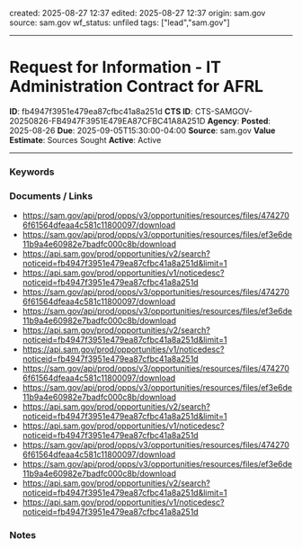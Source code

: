 created: 2025-08-27 12:37
edited: 2025-08-27 12:37
origin: sam.gov
source: sam.gov
wf_status: unfiled
tags: ["lead","sam.gov"]

---

# Request for Information - IT Administration Contract for AFRL

**ID**: fb4947f3951e479ea87cfbc41a8a251d
**CTS ID**: CTS-SAMGOV-20250826-FB4947F3951E479EA87CFBC41A8A251D
**Agency**: 
**Posted**: 2025-08-26
**Due**: 2025-09-05T15:30:00-04:00
**Source**: sam.gov
**Value Estimate**: Sources Sought
**Active**: Active

---

### Keywords


### Documents / Links
- <https://sam.gov/api/prod/opps/v3/opportunities/resources/files/4742706f61564dfeaa4c581c11800097/download>
- <https://sam.gov/api/prod/opps/v3/opportunities/resources/files/ef3e6de11b9a4e60982e7badfc000c8b/download>
- <https://api.sam.gov/prod/opportunities/v2/search?noticeid=fb4947f3951e479ea87cfbc41a8a251d&limit=1>
- <https://api.sam.gov/prod/opportunities/v1/noticedesc?noticeid=fb4947f3951e479ea87cfbc41a8a251d>
- <https://sam.gov/api/prod/opps/v3/opportunities/resources/files/4742706f61564dfeaa4c581c11800097/download>
- <https://sam.gov/api/prod/opps/v3/opportunities/resources/files/ef3e6de11b9a4e60982e7badfc000c8b/download>
- <https://api.sam.gov/prod/opportunities/v2/search?noticeid=fb4947f3951e479ea87cfbc41a8a251d&limit=1>
- <https://api.sam.gov/prod/opportunities/v1/noticedesc?noticeid=fb4947f3951e479ea87cfbc41a8a251d>
- <https://sam.gov/api/prod/opps/v3/opportunities/resources/files/4742706f61564dfeaa4c581c11800097/download>
- <https://sam.gov/api/prod/opps/v3/opportunities/resources/files/ef3e6de11b9a4e60982e7badfc000c8b/download>
- <https://api.sam.gov/prod/opportunities/v2/search?noticeid=fb4947f3951e479ea87cfbc41a8a251d&limit=1>
- <https://api.sam.gov/prod/opportunities/v1/noticedesc?noticeid=fb4947f3951e479ea87cfbc41a8a251d>
- <https://sam.gov/api/prod/opps/v3/opportunities/resources/files/4742706f61564dfeaa4c581c11800097/download>
- <https://sam.gov/api/prod/opps/v3/opportunities/resources/files/ef3e6de11b9a4e60982e7badfc000c8b/download>
- <https://api.sam.gov/prod/opportunities/v2/search?noticeid=fb4947f3951e479ea87cfbc41a8a251d&limit=1>
- <https://api.sam.gov/prod/opportunities/v1/noticedesc?noticeid=fb4947f3951e479ea87cfbc41a8a251d>

### Notes

